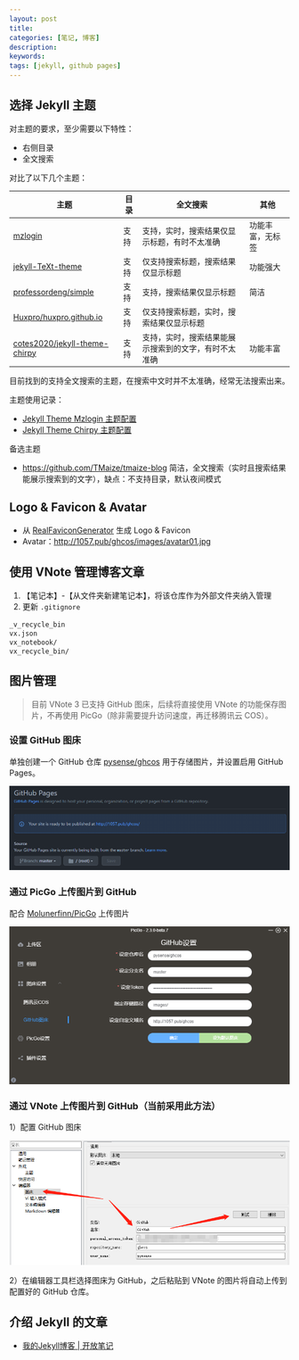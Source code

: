 ```yaml
---
layout: post
title: 
categories: [笔记, 博客]
description:
keywords:
tags: [jekyll, github pages]
---
```


## 选择 Jekyll 主题

对主题的要求，至少需要以下特性：

- 右侧目录
- 全文搜索

对比了以下几个主题：

|                                        主题                                        | 目录 |                     全文搜索                     |      其他       |
| --------------------------------------------------------------------------------- | ---- | ----------------------------------------------- | --------------- |
| [mzlogin](https://github.com/mzlogin/mzlogin.github.io)                           | 支持 | 支持，实时，搜索结果仅显示标题，有时不太准确         | 功能丰富，无标签 |
| [jekyll-TeXt-theme](https://github.com/kitian616/jekyll-TeXt-theme)               | 支持 | 仅支持搜索标题，搜索结果仅显示标题                 | 功能强大         |
| [professordeng/simple](https://github.com/professordeng/simple)                   | 支持 | 支持，搜索结果仅显示标题                          | 简洁            |
| [Huxpro/huxpro.github.io](https://github.com/Huxpro/huxpro.github.io)             | 支持 | 仅支持搜索标题，实时，搜索结果仅显示标题            |                 |
| [cotes2020/jekyll-theme-chirpy](https://github.com/cotes2020/jekyll-theme-chirpy) | 支持 | 支持，实时，搜索结果能展示搜索到的文字，有时不太准确 | 功能丰富         |

目前找到的支持全文搜索的主题，在搜索中文时并不太准确，经常无法搜索出来。

主题使用记录：

- [Jekyll Theme Mzlogin 主题配置](http://1057.pub/jekyll-theme-mzlogin/posts/config-jekyll-theme-mzlogin/)
- [Jekyll Theme Chirpy 主题配置](http://1057.pub/jekyll-theme-chirpy/posts/config-jekyll-theme-chirpy/)

备选主题

- https://github.com/TMaize/tmaize-blog 简洁，全文搜索（实时且搜索结果能展示搜索到的文字），缺点：不支持目录，默认夜间模式

## Logo & Favicon & Avatar

- 从 [RealFaviconGenerator](https://realfavicongenerator.net/) 生成 Logo & Favicon
- Avatar：http://1057.pub/ghcos/images/avatar01.jpg

## 使用 VNote 管理博客文章

1. 【笔记本】-【从文件夹新建笔记本】，将该仓库作为外部文件夹纳入管理
2. 更新 `.gitignore`

```
_v_recycle_bin
vx.json
vx_notebook/
vx_recycle_bin/
```

## 图片管理

> 目前 VNote 3 已支持 GitHub 图床，后续将直接使用 VNote 的功能保存图片，不再使用 PicGo（除非需要提升访问速度，再迁移腾讯云 COS）。

### 设置 GitHub 图床

单独创建一个 GitHub 仓库 [pysense/ghcos](https://github.com/pysense/ghcos) 用于存储图片，并设置启用 GitHub Pages。

![](https://raw.githubusercontent.com/pysense/ghcos/master/blog/_posts/2021-08-01-start-blog-with-jekyll.md/543331417229582.png)

### 通过 PicGo 上传图片到 GitHub

配合 [Molunerfinn/PicGo](https://github.com/Molunerfinn/PicGo) 上传图片

![](https://raw.githubusercontent.com/pysense/ghcos/master/blog/_posts/2021-08-01-start-blog-with-jekyll.md/301712017237615.png)

### 通过 VNote 上传图片到 GitHub（当前采用此方法）

1）配置 GitHub 图床

![](https://raw.githubusercontent.com/pysense/ghcos/master/blog/_posts/2021-08-01-start-blog-with-jekyll.md/533962517226839.png)

2）在编辑器工具栏选择图床为 GitHub，之后粘贴到 VNote 的图片将自动上传到配置好的 GitHub 仓库。

## 介绍 Jekyll 的文章

- [我的Jekyll博客 \| 开放笔记](https://goooooouwa.fun/productivity/2021/03/29/blog-setup.html)

